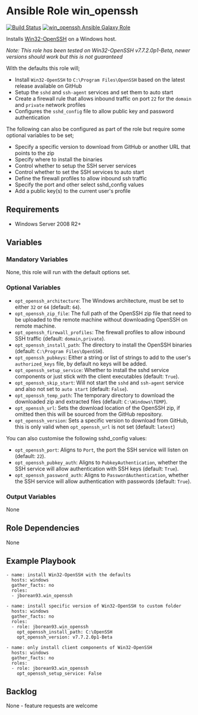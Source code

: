 # Ansible Role win_openssh

[![Build Status](https://travis-ci.org/jborean93/ansible-role-win_openssh.svg?branch=master)](https://travis-ci.org/jborean93/ansible-role-win_openssh)
[![win_openssh Ansible Galaxy Role](https://img.shields.io/ansible/role/31890.svg)](https://galaxy.ansible.com/jborean93/win_openssh)

Installs [Win32-OpenSSH](https://github.com/PowerShell/Win32-OpenSSH) on a
Windows host.

_Note: This role has been tested on Win32-OpenSSH v7.7.2.0p1-Beta, newer versions should work but this is not guaranteed_

With the defaults this role will;

* Install `Win32-OpenSSH` to `C:\Program Files\OpenSSH` based on the latest release available on GitHub
* Setup the `sshd` and `ssh-agent` services and set them to auto start
* Create a firewall rule that allows inbound traffic on port `22` for the `domain` and `private` network profiles
* Configures the `sshd_config` file to allow public key and password authentication

The following can also be configured as part of the role but require some
optional variables to be set;

* Specify a specific version to download from GitHub or another URL that points to the zip
* Specify where to install the binaries
* Control whether to setup the SSH server services
* Control whether to set the SSH services to auto start
* Define the firewall profiles to allow inbound ssh traffic
* Specify the port and other select sshd\_config values
* Add a public key(s) to the current user's profile


## Requirements

* Windows Server 2008 R2+


## Variables

### Mandatory Variables

None, this role will run with the default options set.

### Optional Variables

* `opt_openssh_architecture`: The Windows architecture, must be set to either `32` or `64` (default: `64`).
* `opt_openssh_zip_file`: The full path of the OpenSSH zip file that need to be uploaded to the remote machine without downloading OpenSSH on remote machine.
* `opt_openssh_firewall_profiles`: The firewall profiles to allow inbound SSH traffic (default: `domain,private`).
* `opt_openssh_install_path`: The directory to install the OpenSSH binaries (default: `C:\Program Files\OpenSSH`).
* `opt_openssh_pubkeys`: Either a string or list of strings to add to the user's `authorized_keys` file, by default no keys will be added.
* `opt_openssh_setup_service`: Whether to install the sshd service components or just stick with the client executables (default: `True`).
* `opt_openssh_skip_start`: Will not start the `sshd` and `ssh-agent` service and also not set to `auto start` (default: `False`).
* `opt_openssh_temp_path`: The temporary directory to download the downloaded zip and extracted files (default: `C:\Windows\TEMP`).
* `opt_openssh_url`: Sets the download location of the OpenSSH zip, if omitted then this will be sourced from the GitHub repository.
* `opt_openssh_version`: Sets a specific version to download from GitHub, this is only valid when `opt_openssh_url` is not set (default: `latest`)

You can also customise the following sshd\_config values:

* `opt_openssh_port`: Aligns to `Port`, the port the SSH service will listen on (default: `22`).
* `opt_openssh_pubkey_auth`: Aligns to `PubkeyAuthentication`, whether the SSH service will allow authentication with SSH keys (default: `True`).
* `opt_openssh_password_auth`: Aligns to `PasswordAuthentication`, whether the SSH service will allow authentication with passwords (default: `True`).

### Output Variables

None


## Role Dependencies

None


## Example Playbook

```
- name: install Win32-OpenSSH with the defaults
  hosts: windows
  gather_facts: no
  roles:
  - jborean93.win_openssh

- name: install specific version of Win32-OpenSSH to custom folder
  hosts: windows
  gather_facts: no
  roles:
  - role: jborean93.win_openssh
    opt_openssh_install_path: C:\OpenSSH
    opt_openssh_version: v7.7.2.0p1-Beta

- name: only install client components of Win32-OpenSSH
  hosts: windows
  gather_facts: no
  roles:
  - role: jborean93.win_openssh
    opt_openssh_setup_service: False
```


## Backlog

None - feature requests are welcome

